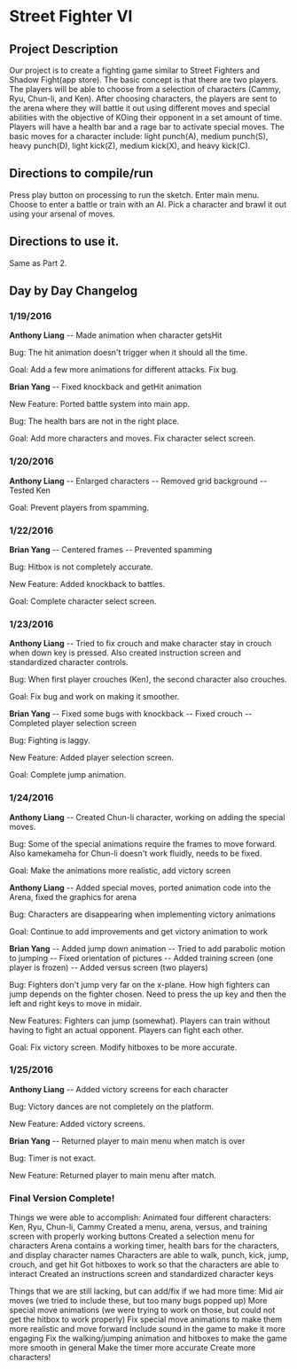 # Street Fighter VI

## Project Description
Our project is to create a fighting game similar to Street Fighters and Shadow Fight(app store).
The basic concept is that there are two players. The players will be able to choose from a selection
of characters (Cammy, Ryu, Chun-li, and Ken). After choosing characters, the players are sent to the
arena where they will battle it out using different moves and special abilities with the objective
of KOing their opponent in a set amount of time. Players will have a health bar and a rage bar to activate
special moves. The basic moves for a character include: light punch(A), medium punch(S), heavy punch(D),
light kick(Z), medium kick(X), and heavy kick(C).

## Directions to compile/run
Press play button on processing to run the sketch.
Enter main menu.
Choose to enter a battle or train with an AI.
Pick a character and brawl it out using your arsenal of moves.

## Directions to use it.
Same as Part 2.

## Day by Day Changelog
### 1/19/2016
**Anthony Liang** -- Made animation when character getsHit

Bug: The hit animation doesn't trigger when it should all the time.

Goal: Add a few more animations for different attacks. Fix bug.

**Brian Yang** -- Fixed knockback and getHit animation

New Feature: Ported battle system into main app.

Bug: The health bars are not in the right place.

Goal: Add more characters and moves. Fix character select screen.

### 1/20/2016
**Anthony Liang** -- Enlarged characters
-- Removed grid background
-- Tested Ken

Goal: Prevent players from spamming.

### 1/22/2016
**Brian Yang** -- Centered frames
-- Prevented spamming

Bug: Hitbox is not completely accurate.

New Feature: Added knockback to battles.

Goal: Complete character select screen.

### 1/23/2016
**Anthony Liang** -- Tried to fix crouch and make character stay in crouch when down key is pressed.
Also created instruction screen and standardized character controls.

Bug: When first player crouches (Ken), the second character also crouches.

Goal: Fix bug and work on making it smoother.

**Brian Yang** -- Fixed some bugs with knockback
-- Fixed crouch
-- Completed player selection screen

Bug: Fighting is laggy.

New Feature: Added player selection screen.

Goal: Complete jump animation.

### 1/24/2016
**Anthony Liang** -- Created Chun-li character, working on adding the special moves.

Bug: Some of the special animations require the frames to move forward. Also kamekameha for Chun-li
doesn't work fluidly, needs to be fixed.

Goal: Make the animations more realistic, add victory screen

**Anthony Liang** -- Added special moves, ported animation code into the Arena, fixed the graphics for arena 

Bug: Characters are disappearing when implementing victory animations

Goal: Continue to add improvements and get victory animation to work

**Brian Yang** -- Added jump down animation
-- Tried to add parabolic motion to jumping
-- Fixed orientation of pictures
-- Added training screen (one player is frozen)
-- Added versus screen (two players)

Bug: Fighters don't jump very far on the x-plane.
How high fighters can jump depends on the fighter chosen.
Need to press the up key and then the left and right keys
to move in midair.

New Features: Fighters can jump (somewhat).
Players can train without having to fight an actual opponent.
Players can fight each other.

Goal: Fix victory screen. Modify hitboxes to be more accurate.

### 1/25/2016
**Anthony Liang** -- Added victory screens for each character

Bug:  Victory dances are not completely on the platform.

New Feature: Added victory screens.

**Brian Yang** -- Returned player to main menu when match is over

Bug: Timer is not exact.

New Feature: Returned player to main menu after match.

### Final Version Complete! 
Things we were able to accomplish:
Animated four different characters: Ken, Ryu, Chun-li, Cammy
Created a menu, arena, versus, and training screen with properly working buttons
Created a selection menu for characters 
Arena contains a working timer, health bars for the characters, and display character names
Characters are able to walk, punch, kick, jump, crouch, and get hit
Got hitboxes to work so that the characters are able to interact
Created an instructions screen and standardized character keys

Things that we are still lacking, but can add/fix if we had more time:
Mid air moves (we tried to include these, but too many bugs popped up)
More special move animations (we were trying to work on those, but could not get the hitbox to work properly)
Fix special move animations to make them more realistic and move forward
Include sound in the game to make it more engaging
Fix the walking/jumping animation and hitboxes to make the game more smooth in general
Make the timer more accurate
Create more characters!
